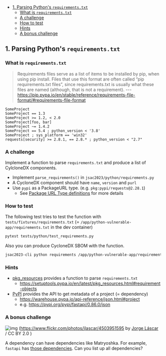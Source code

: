 - [1. Parsing Python's `requirements.txt`](#1-parsing-pythons-requirementstxt)
  * [What is `requirements.txt`](#what-is-requirementstxt)
  * [A challenge](#a-challenge)
  * [How to test](#how-to-test)
  * [Hints](#hints)
  * [A bonus challenge](#a-bonus-challenge)

## 1. Parsing Python's `requirements.txt`

### What is `requirements.txt`

> Requirements files serve as a list of items to be installed by pip, when using pip install. Files that use this format are often called “pip requirements.txt files”, since requirements.txt is usually what these files are named (although, that is not a requirement).
> --- https://pip.pypa.io/en/stable/reference/requirements-file-format/#requirements-file-format

```
SomeProject
SomeProject == 1.3
SomeProject >= 1.2, < 2.0
SomeProject[foo, bar]
SomeProject ~= 1.4.2
SomeProject == 5.4 ; python_version < '3.8'
SomeProject ; sys_platform == 'win32'
requests[security] >= 2.8.1, == 2.8.* ; python_version < "2.7"
```

### A challenge

Implement a function to parse `requirements.txt` and produce a list of CylcloneDX components.

- Implement `parse_requirements()` in `jsac2023/python/requirements.py`
- A CycloneDX component should have `name`, `version` and `purl`
- Use `pypi` as a PackageURL type. (e.g. `pkg:pypi/requests@2.28.1`)
  - See [Package URL Type definitions](https://github.com/package-url/purl-spec/blob/master/PURL-TYPES.rst) for more details

### How to test

The following test tries to test the function with `tests/fixtures/requirements.txt` (= `/app/python-vulnerable-app/requirements.txt` in the dev container)

```bash
pytest tests/python/test_requirements.py
```

Also you can produce CycloneDX SBOM with the function.

```bash
jsac2023-cli python requirements /app/python-vulnerable-app/requirements.txt | jq .
```

### Hints

- [pkg_resources](https://setuptools.pypa.io/en/latest/pkg_resources.html) provides a function to parse `requirements.txt`
  - https://setuptools.pypa.io/en/latest/pkg_resources.html#requirement-objects
- [PyPI](https://pypi.org/) provides the API to get metadata of a project (= dependency)
  - https://warehouse.pypa.io/api-reference/json.html#project
  - e.g. https://pypi.org/pypi/fastapi/0.86.0/json

### A bonus challenge

![img](https://live.staticflickr.com/4049/4503951595_c658189d92_3k.jpg)
(https://www.flickr.com/photos/jlascar/4503951595 by [Jorge Láscar](https://www.flickr.com/photos/jlascar/) / CC BY 2.0 )

A dependency can have dependencies like Matryoshka.
For example, `fastapi` has [those dependencies](https://github.com/tiangolo/fastapi/blob/master/pyproject.toml#L41-L44). Can you list up all dependencies?
